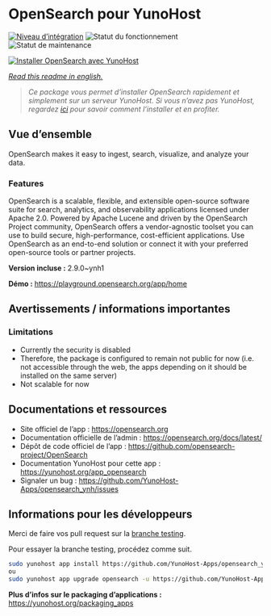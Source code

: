 <!--
N.B.: This README was automatically generated by https://github.com/YunoHost/apps/tree/master/tools/README-generator
It shall NOT be edited by hand.
-->

# OpenSearch pour YunoHost

[![Niveau d’intégration](https://dash.yunohost.org/integration/opensearch.svg)](https://dash.yunohost.org/appci/app/opensearch) ![Statut du fonctionnement](https://ci-apps.yunohost.org/ci/badges/opensearch.status.svg) ![Statut de maintenance](https://ci-apps.yunohost.org/ci/badges/opensearch.maintain.svg)

[![Installer OpenSearch avec YunoHost](https://install-app.yunohost.org/install-with-yunohost.svg)](https://install-app.yunohost.org/?app=opensearch)

*[Read this readme in english.](./README.md)*

> *Ce package vous permet d’installer OpenSearch rapidement et simplement sur un serveur YunoHost.
Si vous n’avez pas YunoHost, regardez [ici](https://yunohost.org/#/install) pour savoir comment l’installer et en profiter.*

## Vue d’ensemble

OpenSearch makes it easy to ingest, search, visualize, and analyze your data.


### Features

OpenSearch is a scalable, flexible, and extensible open-source software suite for search, analytics, and observability applications licensed under Apache 2.0. Powered by Apache Lucene and driven by the OpenSearch Project community, OpenSearch offers a vendor-agnostic toolset you can use to build secure, high-performance, cost-efficient applications. Use OpenSearch as an end-to-end solution or connect it with your preferred open-source tools or partner projects.


**Version incluse :** 2.9.0~ynh1

**Démo :** https://playground.opensearch.org/app/home
## Avertissements / informations importantes

### Limitations
 - Currently the security is disabled
 - Therefore, the package is configured to remain not public for now (i.e. not accessible through the web, the apps depending on it should be installed on the same server)
 - Not scalable for now

## Documentations et ressources

* Site officiel de l’app : <https://opensearch.org>
* Documentation officielle de l’admin : <https://opensearch.org/docs/latest/>
* Dépôt de code officiel de l’app : <https://github.com/opensearch-project/OpenSearch>
* Documentation YunoHost pour cette app : <https://yunohost.org/app_opensearch>
* Signaler un bug : <https://github.com/YunoHost-Apps/opensearch_ynh/issues>

## Informations pour les développeurs

Merci de faire vos pull request sur la [branche testing](https://github.com/YunoHost-Apps/opensearch_ynh/tree/testing).

Pour essayer la branche testing, procédez comme suit.

``` bash
sudo yunohost app install https://github.com/YunoHost-Apps/opensearch_ynh/tree/testing --debug
ou
sudo yunohost app upgrade opensearch -u https://github.com/YunoHost-Apps/opensearch_ynh/tree/testing --debug
```

**Plus d’infos sur le packaging d’applications :** <https://yunohost.org/packaging_apps>